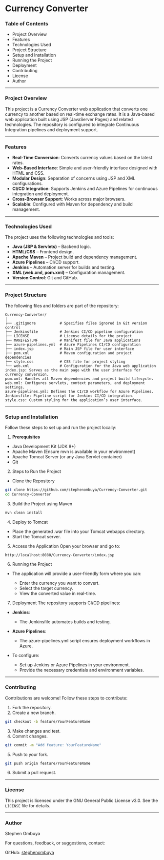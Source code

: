 # **Currency Converter**

### **Table of Contents**
- Project Overview
- Features
- Technologies Used
- Project Structure
- Setup and Installation
- Running the Project
- Deployment
- Contributing
- License
- Author

---

### **Project Overview**
This project is a Currency Converter web application that converts one currency to another based on real-time exchange rates. It is a Java-based web application built using JSP (JavaServer Pages) and related technologies. The repository is configured to integrate Continuous Integration pipelines and deployment support.

---

### **Features**
- **Real-Time Conversion**: Converts currency values based on the latest rates.
- **Web-Based Interface**: Simple and user-friendly interface designed with HTML and CSS.
- **Modular Design**: Separation of concerns using JSP and XML configurations.
- **CI/CD Integration**: Supports Jenkins and Azure Pipelines for continuous integration and deployment.
- **Cross-Browser Support**: Works across major browsers.
- **Scalable**: Configured with Maven for dependency and build management.

---

### **Technologies Used**
The project uses the following technologies and tools:

- **Java (JSP & Servlets)** – Backend logic.
- **HTML/CSS** – Frontend design.
- **Apache Maven** – Project build and dependency management.
- **Azure Pipelines** – CI/CD support.
- **Jenkins** – Automation server for builds and testing.
- **XML (web.xml, pom.xml)** – Configuration management.
- **Version Control**: Git and GitHub.

---

### **Project Structure**
The following files and folders are part of the repository:

```plaintext
Currency-Converter/
│
├── .gitignore           # Specifies files ignored in Git version control
├── Jenkinsfile          # Jenkins CI/CD pipeline configuration
├── LICENSE              # License details for the project
├── MANIFEST.MF          # Manifest file for Java applications
├── azure-pipelines.yml  # Azure Pipelines CI/CD configuration
├── index.jsp            # Main JSP file for user interface
├── pom.xml              # Maven configuration and project dependencies
├── style.css            # CSS file for project styling
└── web.xml              # Configuration for the Java web application
index.jsp: Serves as the main page with the user interface for currency conversion.
pom.xml: Handles all Maven dependencies and project build lifecycle.
web.xml: Configures servlets, context parameters, and deployment settings.
azure-pipelines.yml: Defines the CI/CD workflow for Azure Pipelines.
Jenkinsfile: Pipeline script for Jenkins CI/CD integration.
style.css: Custom styling for the application’s user interface.
```
---

### **Setup and Installation**
Follow these steps to set up and run the project locally:

1. **Prerequisites**
- Java Development Kit (JDK 8+)
- Apache Maven (Ensure mvn is available in your environment)
- Apache Tomcat Server (or any Java Servlet container)
- Git

2. Steps to Run the Project
- Clone the Repository

```bash
git clone https://github.com/stephenombuya/Currency-Converter.git
cd Currency-Converter
```

3. Build the Project using Maven

```bash
mvn clean install
```

4. Deploy to Tomcat

- Place the generated .war file into your Tomcat webapps directory.
- Start the Tomcat server.

5. Access the Application Open your browser and go to:

```bash
http://localhost:8080/Currency-Converter/index.jsp
```

6. Running the Project
- The application will provide a user-friendly form where you can:

  - Enter the currency you want to convert.
  - Select the target currency.
  - View the converted value in real-time.

7. Deployment
The repository supports CI/CD pipelines:

  - **Jenkins**:
    - The Jenkinsfile automates builds and testing.
  - **Azure Pipelines**:
    - The azure-pipelines.yml script ensures deployment workflows in Azure.

  - To configure:

    - Set up Jenkins or Azure Pipelines in your environment.
    - Provide the necessary credentials and environment variables.

---

### **Contributing**
Contributions are welcome! Follow these steps to contribute:

1. Fork the repository.
2. Create a new branch.

```bash
git checkout -b feature/YourFeatureName
```

3. Make changes and test.
4. Commit changes.

```bash
git commit -m "Add feature: YourFeatureName"
```
5. Push to your fork.

```bash
git push origin feature/YourFeatureName
```

6. Submit a pull request.

---

### **License**
This project is licensed under the GNU General Public License v3.0. See the `LICENSE` file for details.

---

### **Author**
Stephen Ombuya

For questions, feedback, or suggestions, contact:

GitHub: [stephenombuya](https://github.com/stephenombuya)
